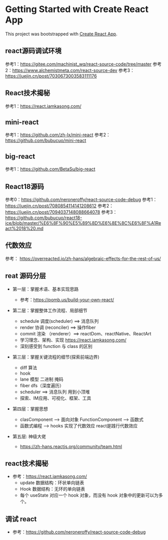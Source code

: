 # Getting Started with Create React App

This project was bootstrapped with [Create React App](https://github.com/facebook/create-react-app).

## react源码调试环境
参考1：https://gitee.com/machinist_wq/react-source-code/tree/master
参考2：https://www.alchemistmeta.com/react-source-dev
参考3：https://juejin.cn/post/7030673003583111176


## React技术揭秘
参考1：https://react.iamkasong.com/

## mini-react
参考1：https://github.com/zh-lx/mini-react
参考2：https://github.com/bubucuo/mini-react

## big-react
参考1：https://github.com/BetaSu/big-react

## React18源码
参考0：https://github.com/neroneroffy/react-source-code-debug
参考1：https://juejin.cn/post/7080854114141208612
参考2：https://juejin.cn/post/7094037148088664078
参考3：https://github.com/bubucuo/react18-ice/blob/master/%E6%8F%90%E5%89%8D%E6%8E%8C%E6%8F%A1React%2018%20.md

## 代数效应
参考： https://overreacted.io/zh-hans/algebraic-effects-for-the-rest-of-us/

## reat 源码分层
- 第一层：掌握术语、基本实现思路
    - 参考：https://pomb.us/build-your-own-react/

- 第二层：掌握整体工作流程、局部细节 
    - schedule 调度(scheduler) ==> 消息队列
    - render 协调  (reconciler)  ==> 操作fiber
    - commit 渲染 （renderer）==> reactDom、reactNative、ReactArt
    - 学习理念、架构、实现 https://react.iamkasong.com/
    - 深刻感受到 function 与 class 的区别

- 第三层：掌握关键流程的细节(探索前端边界)
    - diff 算法
    - hook
    - lane 模型 二进制 掩码
    - fiber  dfs（深度遍历）
    - scheduler ==> 消息队列 用到小顶堆
    - 探索、IM应用、可视化、框架、工具

- 第四层：掌握思想
    - clasComponent --> 面向对象  FunctionComponent --> 函数式
    - 函数式编程 --> hooks 实现了代数效应  react是践行代数效应

- 第五层: 神级大佬
    - https://zh-hans.reactjs.org/community/team.html

## react技术揭秘
- 参考：https://react.iamkasong.com/
    - update 数据结构：环状单向链表
    - Hook 数据结构：无环的单向链表
    - 每个 useState 对应一个 hook 对象，而没有 hook 对象中的更新可以为多个。
## 调试 react
- 参考：https://github.com/neroneroffy/react-source-code-debug

